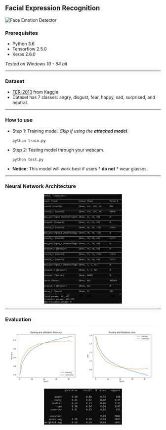 ## Facial Expression Recognition

![Face Emotion Detector](./figures/demo.gif)

### Prerequisites
* Python 3.6
* Tensorflow 2.5.0
* Keras 2.6.0

*Tested on Windows 10 - 64 bit*

---
### Dataset
* [FER-2013](https://www.kaggle.com/msambare/fer2013) from Kaggle.
* Dataset has 7 classes: angry, disgust, fear, happy, sad, surprised, and neutral.

---
### How to use
* Step 1: Training model. *Skip if using the **attached model***.
    ```
    python train.py
    ```
* Step 2: Testing model through your webcam.
    ```
    python test.py
    ```

* **Notice:** This model will work best if users * **do not** * wear glasses.

---
### Neural Network Architecture

<p align='middle'><img src="figures/cnn-architecture.jpg" width="50%" height="50%"></p>

---
### Evaluation

<p align='middle'>
  <img src='./figures/accuracy.jpg' width=48% />
  <img src='./figures/loss.jpg' width=48% /> 
</p>
<p align='middle'><img src='./figures/evaluation.jpg' width=50% /></p>